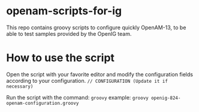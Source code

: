 openam-scripts-for-ig
======

This repo contains groovy scripts to configure quickly OpenAM-13, to be able to test samples provided by the OpenIG team.

How to use the script
=============

Open the script with your favorite editor and modify the configuration fields according to your configuration. 
```// CONFIGURATION (Update it if necessary)```

Run the script with the command: ```groovy```
example: ```groovy openig-824-openam-configuration.groovy```

